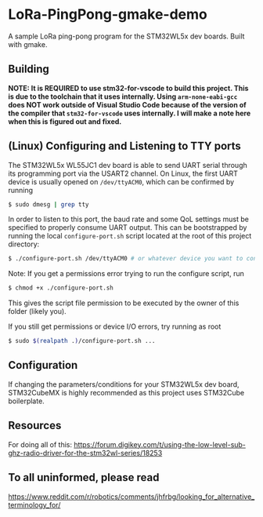 # LoRa-PingPong-gmake-demo
A sample LoRa ping-pong program for the STM32WL5x dev boards. Built with gmake. 

## Building
**NOTE: It is REQUIRED to use stm32-for-vscode to build this project. This is due to the
toolchain that it uses internally. Using `arm-none-eabi-gcc` does NOT work outside of
Visual Studio Code because of the version of the compiler that `stm32-for-vscode` uses
internally. I will make a note here when this is figured out and fixed.**

## (Linux) Configuring and Listening to TTY ports
The STM32WL5x WL55JC1 dev board is able to send UART serial through its programming port
via the USART2 channel. On Linux, the first UART device is usually opened on `/dev/ttyACM0`,
which can be confirmed by running
```sh
$ sudo dmesg | grep tty
```

In order to listen to this port, the baud rate and some QoL settings must be specified to
properly consume UART output. This can be bootstrapped by running the local `configure-port.sh`
script located at the root of this project directory:
```sh
$ ./configure-port.sh /dev/ttyACM0 # or whatever device you want to configure
```

Note: If you get a permissions error trying to run the configure script, run
```sh
$ chmod +x ./configure-port.sh
```

This gives the script file permission to be executed by the owner of this folder (likely you).

If you still get permissions or device I/O errors, try running as root
```sh
$ sudo $(realpath .)/configure-port.sh ...
```

<!-- ### Ignore:
GNU Make -- as well as whatever embedded ARM compiler preferred for your
system -- is **REQUIRED** to build this project.

It is recommended to use Visual Studio Code with the stm32-for-vscode extension
to build and flash this project, unless you know what you're doing (lord knows
I dont). -->

## Configuration
If changing the parameters/conditions for your STM32WL5x dev board, STM32CubeMX is
highly recommended as this project uses STM32Cube boilerplate.

## Resources
For doing all of this: https://forum.digikey.com/t/using-the-low-level-sub-ghz-radio-driver-for-the-stm32wl-series/18253

## To all uninformed, please read
https://www.reddit.com/r/robotics/comments/jhfrbg/looking_for_alternative_terminology_for/


